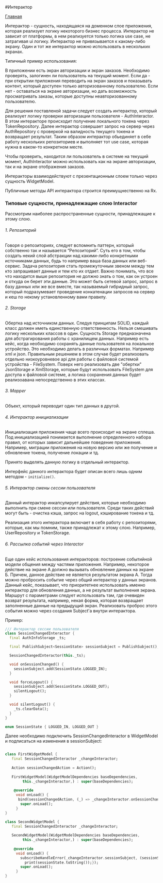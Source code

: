 #Интерактор

[Главная](../main.md)

Интерактор - сущность, находящаяся на доменном слое приложения, которая реализует
логику некоторого бизнес процесса. Интерактор не зависит от платформы, в нем реализуется только логика use case, не затрагивая ui логику.
Интерактор не привязывается к какому-либо экрану. Один и тот же интерактор можно использовать в 
нескольких экранах.

Типичный пример использования:

В приложении есть экран авторизации и экран заказов. 
Необходимо проверять, залогинен ли пользователь на текущий момент.
Если да - при открытии приложения переводить на экран заказов и показывать контент, который доступен только авторизованному пользователю.
Если нет - оставаться на экране авторизации, но дать возможность просматривать заказы, которые доступны неавторизованному пользователю.

Для решения поставленой задачи следует создать интерактор, который реализует логику проверки
авторизации пользователя - AuthInteractor. В этом интеракторе происходит получение локального токена через TokenRepository.
Далее интерактор совершает запрос на сервер через AuthRepository с проверкой на валидность текущего токена и возвращает результат.
Таким образом интерактор обьединяет в себе работу нескольких репозиториев и выполняет тот use case, которая нужна в каком-то конкретном месте.

Чтобы проверить, находится ли пользователь в системе на текущий момент,
AuthInteractor можно использовать как на экране авторизации, так и на экране отображения заказов. 

Интеракторы взаимодействуют с презентационным слоем только через сущность WidgetModel.

Публичные методы API интерактора строится преимущнественно на Rx.

### Типовые сущности, принадлежащие слою Interactor

Рассмотрим наиболее распространенные сущности, принадлежащие к этому слою.

###### 1. Репозиторий

Говоря о репозиториях, следует вспомнить паттерн, который собственно
так и называется “Репозиторий”. Суть его в том, чтобы создать некий слой
абстракции над какими-либо конкретными источниками данных, будь то например
ваша база данных или веб-сервис. Задача репозитория стать
промежуточным звеном между тем кто запрашивает данные и тем кто их отдает.
Важно понимать, что все что находится выше репозитория не должно знать о том,
как он устроен и откуда он берет эти данные. Это может быть сетевой запрос,
запрос в базу данных или же все вместе, так называемый гибридный запрос,
который подразумевает проведение конкатенации запросов на сервер и кеш по
некому установленному вами правилу.

###### 2. Storage

Обертка над источником данных. Следуя принципам SOLID, каждый класс должен иметь единственную ответственность.
Нельзя смешивать логику нескольких классов в один. Сущность Storage предназначена для абстрагирования
работы с хранилищем данных. Например есть кейс, когда необходимо сохранять данные пользователя на локальное устройство.
Это необходимо делать в различных форматах. Например xml и json. Правильным решением в этом случае будет
реализовать отдельно низкоуровневое api для работы с файловой системой устройства - FileSystem. Поверх него реализовать
две "обертки" JsonStorage и XmlStorage, которые будут использовать FileSystem для доступа к файловой системе, а логика сохранения
данных будет реализоавана непосредственно в этих классах. 

###### 3. Mapper
Объект, который переводит один тип данных в другой.

###### 4. Интерактор инициализации

Инициализация приложения чаще всего происходит на экране сплеша.
Под инициализацией понимается выполнение определенного набора правил, от
которых зависит дальнейшее поведение приложения. Например, миграции приложения
на новую версию или же получение и обновление токена, получение локации и тд.

Принято выделять данную логику в отдельный интерактор.

Интерфейс данного интерактора будет описан всего лишь одним методом - `initialize()`.

###### 5. Интерактор смены сессии пользователя

Данный интерактор инкапсулирует действия, которые необходимо выполнить при
смене сессии или пользователя. Среди таких действий могут быть - очистка
кэша, запрос на logout, кэширование токена и тд.

Реализация этого интерактора включает в себя работу с репозиторями, которые,
как мы помним, также принадлежат к этому слою. Например, UserRepository
и TokenStorage.

###### 6. Рассылка событий через Interactor

Еще один кейс использования интеракторов: построение событийной модели общения между частями приложения.
Например, некоторое действие на экране А должно вызывать обновление данных на экране Б. 
Причем, данное действие не является результатом экрана А. Тогда можно пробросить событие через общий интерактор у данных экранов.
Данный кейс, показывает, что приоритетнее использовать именно интерактор для обновления данных, а не результат выполнения экрана.
Маршрут с параметрами следует использовать там, где очевиден возврат результата, например, некая форма, которая возвращает заполненные данные на предыдущий экран.
Реализовать проброс этого события можно через создания Subject'а внутри интерактора.

Пример: 
```dart
/// Интерактор сессии пользователя
class SessionChangedInteractor {
  final AuthInfoStorage _ts;

  final PublishSubject<SessionState> sessionSubject = PublishSubject();

  SessionChangedInteractor(this._ts);

  void onSessionChanged() {
    sessionSubject.add(SessionState.LOGGED_IN);
  }

  void forceLogout() {
    sessionSubject.add(SessionState.LOGGED_OUT);
    silentLogout();
  }

  void silentLogout() {
    _ts.clearData();
  }
}

enum SessionState { LOGGED_IN, LOGGED_OUT }
```
Далее необходимо подключить SessionChangedInteractor в WidgetModel и подписаться на изменения 
в sessionSubject:
```dart

class FirstWidgetModel {
   final SessionChangedInteractor _changeInteractor;
   
   Action sessionChangedAction = Action();
   
   FirstWidgetModel(WidgetModelDependencies baseDependencies,
        this._changeInteractor,) : super(baseDependencies);
   
    @override
     void onLoad() {
      bind(sessionChangedAction, (_) => _changeInteractor.onSessionChanged());
       super.onLoad();
     }
}

class SecondWidgetModel {
   final SessionChangedInteractor _changeInteractor;
   
   SecondWidgetModel(WidgetModelDependencies baseDependencies,
        this._changeInteractor,) : super(baseDependencies);
   
    @override
     void onLoad() {
       subscribeHandleError(_changeInteractor.sessionSubject, (sessionState){
         print(sessionState.toString());});
       super.onLoad();
     }
}
```